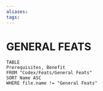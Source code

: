 ```yaml
---
aliases: 
tags: 
---
```

# GENERAL FEATS
``` dataview
TABLE
Prerequisites, Benefit
FROM "Codex/Feats/General Feats"
SORT Name ASC
WHERE file.name != "General Feats"
```